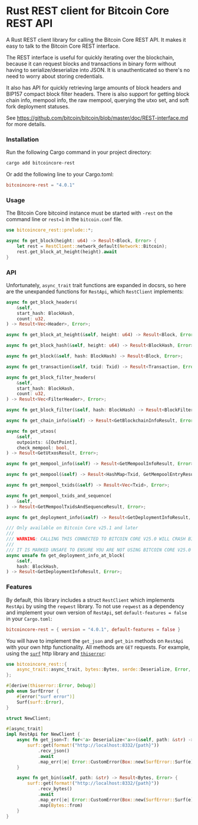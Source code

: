 # Rust REST client for Bitcoin Core REST API

A Rust REST client library for calling the Bitcoin Core REST API. It
makes it easy to talk to the Bitcoin Core REST interface.

The REST interface is useful for quickly iterating over the blockchain, because
it can request blocks and transactions in binary form without having to
serialize/deserialize into JSON. It is unauthenticated so there's no need to
worry about storing credentials.

It also has API for quickly retrieving large amounts of block headers and BIP157
compact block filter headers. There is also support for getting block chain
info, mempool info, the raw mempool, querying the utxo set, and soft fork
deployment statuses.

See https://github.com/bitcoin/bitcoin/blob/master/doc/REST-interface.md for
more details.

### Installation

Run the following Cargo command in your project directory:

```bash
cargo add bitcoincore-rest
```

Or add the following line to your Cargo.toml:

```toml
bitcoincore-rest = "4.0.1"
```

### Usage

The Bitcoin Core bitcoind instance must be started with `-rest` on the command
line or `rest=1` in the `bitcoin.conf` file.

```rust
use bitcoincore_rest::prelude::*;

async fn get_block(height: u64) -> Result<Block, Error> {
    let rest = RestClient::network_default(Network::Bitcoin);
    rest.get_block_at_height(height).await
}

```

### API

Unfortunately, `async_trait` trait functions are expanded in docsrs, so here are
the unexpanded functions for `RestApi`, which `RestClient` implements:

```rust
async fn get_block_headers(
    &self,
    start_hash: BlockHash,
    count: u32,
) -> Result<Vec<Header>, Error>;

async fn get_block_at_height(&self, height: u64) -> Result<Block, Error>;

async fn get_block_hash(&self, height: u64) -> Result<BlockHash, Error>;

async fn get_block(&self, hash: BlockHash) -> Result<Block, Error>;

async fn get_transaction(&self, txid: Txid) -> Result<Transaction, Error>;

async fn get_block_filter_headers(
    &self,
    start_hash: BlockHash,
    count: u32,
) -> Result<Vec<FilterHeader>, Error>;

async fn get_block_filter(&self, hash: BlockHash) -> Result<BlockFilter, Error>;

async fn get_chain_info(&self) -> Result<GetBlockchainInfoResult, Error>;

async fn get_utxos(
    &self,
    outpoints: &[OutPoint],
    check_mempool: bool,
) -> Result<GetUtxosResult, Error>;

async fn get_mempool_info(&self) -> Result<GetMempoolInfoResult, Error>;

async fn get_mempool(&self) -> Result<HashMap<Txid, GetMempoolEntryResult>, Error>;

async fn get_mempool_txids(&self) -> Result<Vec<Txid>, Error>;

async fn get_mempool_txids_and_sequence(
    &self,
) -> Result<GetMempoolTxidsAndSequenceResult, Error>;

async fn get_deployment_info(&self) -> Result<GetDeploymentInfoResult, Error>;

/// Only available on Bitcoin Core v25.1 and later
///
/// WARNING: CALLING THIS CONNECTED TO BITCOIN CORE V25.0 WILL CRASH BITCOIND
///
/// IT IS MARKED UNSAFE TO ENSURE YOU ARE NOT USING BITCOIN CORE V25.0
async unsafe fn get_deployment_info_at_block(
    &self,
    hash: BlockHash,
) -> Result<GetDeploymentInfoResult, Error>;

```

### Features

By default, this library includes a struct `RestClient` which implements
`RestApi` by using the `reqwest` library. To not use `reqwest` as a dependency
and implement your own version of `RestApi`, set `default-features = false` in
your `Cargo.toml`:

```toml
bitcoincore-rest = { version = "4.0.1", default-features = false }
```

You will have to implement the `get_json` and `get_bin` methods on `RestApi`
with your own http functionality. All methods are `GET` requests. For example,
using the [`surf`](https://docs.rs/surf/latest/surf/) http library and
[`thiserror`](https://docs.rs/thiserror/latest/thiserror/):

```rust
use bitcoincore_rest::{
    async_trait::async_trait, bytes::Bytes, serde::Deserialize, Error, RestApi,
};

#[derive(thiserror::Error, Debug)]
pub enum SurfError {
    #[error("surf error")]
    Surf(surf::Error),
}

struct NewClient;

#[async_trait]
impl RestApi for NewClient {
    async fn get_json<T: for<'a> Deserialize<'a>>(&self, path: &str) -> Result<T, Error> {
        surf::get(format!("http://localhost:8332/{path}"))
            .recv_json()
            .await
            .map_err(|e| Error::CustomError(Box::new(SurfError::Surf(e))))
    }

    async fn get_bin(&self, path: &str) -> Result<Bytes, Error> {
        surf::get(format!("http://localhost:8332/{path}"))
            .recv_bytes()
            .await
            .map_err(|e| Error::CustomError(Box::new(SurfError::Surf(e))))
            .map(Bytes::from)
    }
}
```
